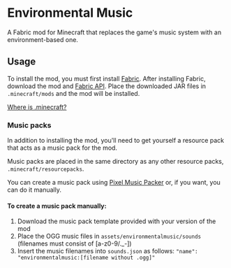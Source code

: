 # Environmental Music

A Fabric mod for Minecraft that replaces the game's music system with an environment-based one.

## Usage

To install the mod, you must first install [Fabric](https://fabricmc.net/use/installer/). After installing Fabric, download the mod and [Fabric API](https://github.com/FabricMC/fabric/releases). Place the downloaded JAR files in `.minecraft/mods` and the mod will be installed.

[Where is .minecraft?](https://minecraft.fandom.com/wiki/.minecraft#Locating_.minecraft)

### Music packs

In addition to installing the mod, you'll need to get yourself a resource pack that acts as a music pack for the mod.

Music packs are placed in the same directory as any other resource packs, `.minecraft/resourcepacks`.

You can create a music pack using [Pixel Music Packer](https://github.com/Kamppix/PixelMusicPacker) or, if you want, you can do it manually.

#### To create a music pack manually:

1. Download the music pack template provided with your version of the mod
2. Place the OGG music files in `assets/environmentalmusic/sounds` (filenames must consist of [a-z0-9/.\_-])
3. Insert the music filenames into `sounds.json` as follows: `"name": "environmentalmusic:[filename without .ogg]"`
